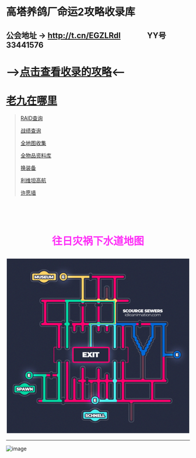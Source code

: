 # 高塔养鸽厂命运2攻略收录库
## 公会地址 → http://t.cn/EGZLRdl &emsp;&emsp;&emsp; YY号 33441576
# -->[点击查看收录的攻略](https://github.com/sd362318/Destiny2/issues)<--

# [老九在哪里](https://ftw.in/game/destiny-2/find-xur)

> [RAID查询](https://raid.report/)
> 
> [战绩查询](http://t.cn/Rga889G)
> 
> [全地图收集](http://t.cn/EGwjL2z)
> 
> [全物品资料库](http://t.cn/EGwjiPw)
> 
> [换装备](http://t.cn/EGwjlVJ)
> 
> [利维坦高航](http://t.cn/EGZLMxd)
> 
> [许愿墙](http://t.cn/EGM6XUS)

# <br/><p align="center"><font color="#FE2EF7">往日灾祸下水道地图</font></p>
![image](https://raw.githubusercontent.com/sd362318/Destiny2/master/image/scourge_sewers.png)

---

![image](https://img.nga.178.com/attachments/mon_201901/26/fnQ5-bv5yZ18T3cSzy-11y.jpg)
